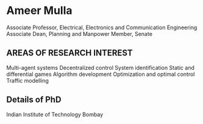 # Ameer Mulla 
Associate Professor, Electrical, Electronics and Communication Engineering
Associate Dean, Planning and Manpower
Member, Senate

## AREAS OF RESEARCH INTEREST
Multi-agent systems
Decentralized control
System identification
Static and differential games
Algorithm development
Optimization and optimal control
Traffic modelling
## Details of PhD
Indian Institute of Technology Bombay
